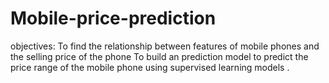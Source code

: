 # Mobile-price-prediction
objectives:
To find the relationship between features of mobile phones and the selling price of the phone
To build an prediction model to predict the price range of the mobile phone using supervised learning models .

